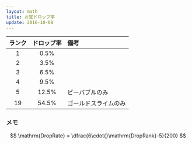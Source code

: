 ```yaml
---
layout: math
title: お宝ドロップ率
update: 2016-10-08
---
```



| ランク | ドロップ率 | 備考 |
|:------:|:----------:|:-----|
| 1 | 0.5% |
| 2 | 3.5% |
| 3 | 6.5% |
| 4 | 9.5% |
| 5 | 12.5% | ビーバブルのみ
| 19 | 54.5% | ゴールドスライムのみ


### メモ

$$ \mathrm{DropRate} = \dfrac{6\cdot{}\mathrm{DropRank}-5}{200} $$
